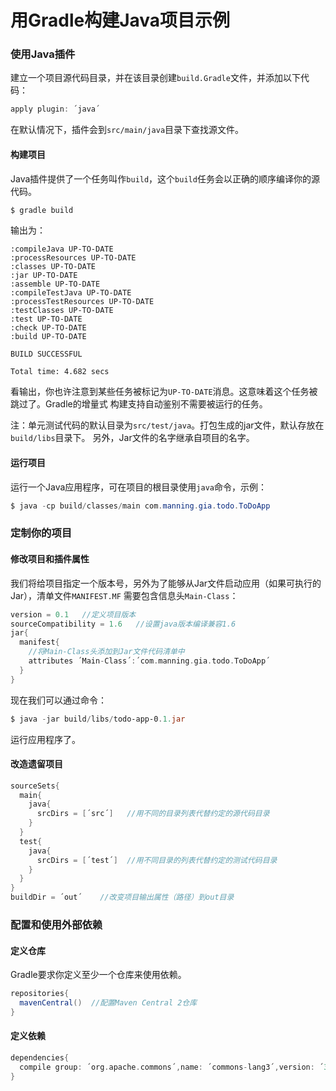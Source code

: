 用Gradle构建Java项目示例
======================
### 使用Java插件
建立一个项目源代码目录，并在该目录创建`build.Gradle`文件，并添加以下代码：
```gradle
apply plugin: ´java´
```
在默认情况下，插件会到`src/main/java`目录下查找源文件。

#### 构建项目
Java插件提供了一个任务叫作`build`，这个`build`任务会以正确的顺序编译你的源代码。
```powershell
$ gradle build
```
输出为：
```
:compileJava UP-TO-DATE
:processResources UP-TO-DATE
:classes UP-TO-DATE
:jar UP-TO-DATE
:assemble UP-TO-DATE
:compileTestJava UP-TO-DATE
:processTestResources UP-TO-DATE
:testClasses UP-TO-DATE
:test UP-TO-DATE
:check UP-TO-DATE
:build UP-TO-DATE

BUILD SUCCESSFUL

Total time: 4.682 secs
```
看输出，你也许注意到某些任务被标记为`UP-TO-DATE`消息。这意味着这个任务被跳过了。Gradle的增量式
构建支持自动鉴别不需要被运行的任务。

注：单元测试代码的默认目录为`src/test/java`。打包生成的jar文件，默认存放在`build/libs`目录下。
另外，Jar文件的名字继承自项目的名字。

#### 运行项目
运行一个Java应用程序，可在项目的根目录使用`java`命令，示例：
```powershell
$ java -cp build/classes/main com.manning.gia.todo.ToDoApp
```

### 定制你的项目
#### 修改项目和插件属性
我们将给项目指定一个版本号，另外为了能够从Jar文件启动应用（如果可执行的Jar），清单文件`MANIFEST.MF`
需要包含信息头`Main-Class`：
```gradle
version = 0.1   //定义项目版本
sourceCompatibility = 1.6   //设置java版本编译兼容1.6
jar{
  manifest{
    //将Main-Class头添加到Jar文件代码清单中
    attributes ´Main-Class´:´com.manning.gia.todo.ToDoApp´  
  }
}
```
现在我们可以通过命令：
```powershell
$ java -jar build/libs/todo-app-0.1.jar
```
运行应用程序了。
#### 改造遗留项目
```gradle
sourceSets{
  main{
    java{
      srcDirs = [´src´]   //用不同的目录列表代替约定的源代码目录
    }
  }
  test{
    java{
      srcDirs = [´test´]  //用不同目录的列表代替约定的测试代码目录
    }
  }
}
buildDir = ´out´    //改变项目输出属性（路径）到out目录
```

### 配置和使用外部依赖
#### 定义仓库
Gradle要求你定义至少一个仓库来使用依赖。
```gradle
repositories{
  mavenCentral()  //配置Maven Central 2仓库
}
```
#### 定义依赖
```gradle
dependencies{
  compile group: ´org.apache.commons´,name: ´commons-lang3´,version: ´3.1´
}
```
